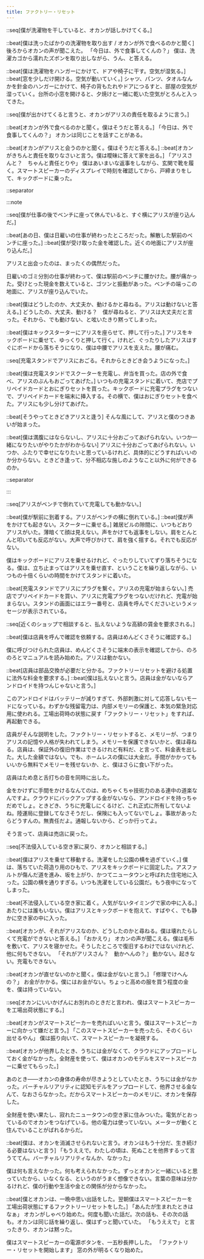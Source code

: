 ```yaml
---
title: ファクトリー・リセット
---
```


::seq[僕が洗濯物を干していると、オカンが話しかけてくる。]

::beat[僕は洗ったばかりの洗濯物を取り出す / オカンが外で食べるのかと聞く]
後ろからオカンの声が聞こえた。
「今日は、外で食事してくんの？」
僕は、洗濯カゴから濡れたズボンを取り出しながら、うん、と答える。

::beat[僕は洗濯物をハンガーにかけて、ドアや椅子に干す。空気が湿気る。]
::beat[窓を少しだけ開ける。空気が動いていく。]
シャツ、パンツ、タオルなんかを針金のハンガーにかけて、椅子の背もたれやドアにつるすと、部屋の空気が湿っていく。台所の小窓を開けると、夕焼けと一緒に乾いた空気がとろんと入ってきた。

::seq[僕が出かけてくると言うと、オカンがアリスの責任を取るように言う。]

::beat[オカンが外で食べるのかと聞く。僕はそうだと答える。]
「今日は、外で食事してくんの？」
オカンは同じことを話すことがある。

::beat[オカンがアリスと会うのかと聞く。僕はそうだと答える。]
::beat[オカンがきちんと責任を取りなさいと言う。僕は曖昧に答えて家を出る。]
「アリスさんと？　ちゃんと責任とりや」
僕はあいまいな返事をしながら、玄関で靴を履く。スマートスピーカーのディスプレイで時刻を確認してから、戸締まりをして、キックボードに乗った。

::separator

:::note

::seq[僕が仕事の後でベンチに座って休んでいると、すぐ横にアリスが座り込んだ。]

::beat[あの日、僕は日雇いの仕事が終わったところだった。解散した駅前のベンチに座った。]
::beat[僕が受け取った金を確認した。近くの地面にアリスが座り込んだ。]

アリスと出会ったのは、まったくの偶然だった。

日雇いのゴミ分別の仕事が終わって、僕は駅前のベンチに腰かけた。腰が痛かった。受けとった現金を数えていると、ゴツンと振動があった。ベンチの端っこの地面に、アリスが座り込んでいた。

::beat[僕はどうしたのか、大丈夫か、動けるかと尋ねる。アリスは動けないと答える。]
どうしたの、大丈夫、動ける？　僕が尋ねると、アリスは大丈夫だと言った。それから、でも動けない、と呟いたきり黙ってしまった。

::beat[僕はキックスターターにアリスを座らせて、押して行った。]
アリスをキックボードに乗せて、ゆっくりと押して行く。けれど、ぐったりしたアリスはすぐにボードから落ちそうになり、僕は中腰でアリスを支えた。腰が痛む。

::seq[充電スタンドでアリスにおごる。それからときどき会うようになった。]

::beat[僕は充電スタンドでスクーターを充電し、弁当を買った。店の外で食べ、アリスのぶんもおごってあげた。]
いつもの充電スタンドに着いて、売店でプリペイドカードとおにぎりセットを買った。キックボードに充電プラグをつないで、プリペイドカードを端末に挿入する。その横で、僕はおにぎりセットを食べた。アリスにも少し分けてあげた。

::beat[そうやってときどきアリスと逢う]
そんな風にして、アリスと僕のつきあいが始まった。

::beat[僕は満腹にはならないし、アリスに十分おごってあげられない。いつか一緒になりたいがやりたかがわからない]
アリスに十分おごってあげられない。いつか、ふたりで幸せになりたいと思っているけれど、具体的にどうすればいいのか分からない。ときどき逢って、分不相応な施しのようなこと以外に何ができるのか。

::separator

:::

::seq[アリスがベンチで倒れていて充電しても動かない。]

::beat[僕が駅前に到着する。アリスがベンチの横に倒れている。]
::beat[僕が声をかけても起きない。スクーターに乗せる。]
雑居ビルの隙間に、いつもどおりアリスがいた。薄暗くて顔は見えない。声をかけても返事をしない。肩をとんとんと叩いても反応がない。大声で呼びかけて、肩を強く揺する。それでも反応がない。

僕はキックボードにアリスを乗せるけれど、ぐったりしていてずり落ちそうになる。僕は、立ち止まってはアリスを乗せ直す、ということを繰り返しながら、いつもの十倍くらいの時間をかけてスタンドに着いた。

::beat[充電スタンドでアリスにプラグを繋ぐ。アリスの充電が始まらない。]
売店でプリペイドカードを買い、アリスに充電プラグをつないだけれど、充電が始まらない。スタンドの画面にはエラー番号と、店員を呼んでくださいというメッセージが表示されている。

::seq[近くのショップで相談すると、払えないような高額の賃金を要求される。]

::beat[僕は店員を呼んで確認を依頼する。店員はめんどくさそうに確認する。]

僕に呼びつけられた店員は、めんどくさそうに端末の表示を確認してから、のろのろとマニュアルを読み始めた。アリスは動かない。

::beat[店員は部品交換が必要だと分かる。ファクトリーリセットを避ける処置に法外な料金を要求する。]
::beat[僕は払えないと言う。店員は金がないならアンドロイドを持つんじゃないと言う。]

このアンドロイドはバッテリーが減りすぎて、外部刺激に対して応答しないモードになっている。わずかな残留電力は、内部メモリーの保護と、本気の緊急対応用に使われる。工場出荷時の状態に戻す「ファクトリー・リセット」をすれば、再起動できる。

店員がそんな説明をした。ファクトリー・リセットすると、メモリーが、つまりアリスの記憶や人格が失われてしまう。メモリーを保護できないかと、僕は尋ねる。店員は、保証外の復旧作業はできるけれど有料だ、と言って、料金表を出した。大した金額ではない。でも、ホームレスの僕には大金だ。手間がかかってもいいから無料でメモリーを残せないか、と、僕はさらに食い下がった。

店員はため息と舌打ちの音を同時に出した。

金をかけずに手間をかけるなんてのは、めちゃくちゃ技術力のある連中の道楽なんですよ。クラウドにバックアップする金がないなら、アンドロイドを持っちゃだめでしょ。ときどき、うちに充電しにくるけど、これ正式に所有してないよね。陸運局に登録してなさそうだし、保険にも入ってないでしょ。事故があったらどうすんの。無責任だよ。通報しないから、どっか行ってよ。

そう言って、店員は売店に戻った。

::seq[不法侵入している空き家に戻り、オカンと相談する。]

::beat[僕はアリスを乗せて移動する。洗濯をした公園の横を過ぎていく。]
僕は、落ちていた荷造り用のひもで、アリスをキックボードに固定した。アスファルトが傷んだ道を進み、坂を上がり、かつてニュータウンと呼ばれた住宅地に入った。公園の横を通りすぎる。いつも洗濯をしている公園だ。もう夜中になってしまった。

::beat[不法侵入している空き家に着く。人気がないタイミングで家の中に入る。]
あたりには誰もいない。僕はアリスとキックボードを抱えて、すばやく、でも静かに空き家の中に入った。

::beat[オカンが、それがアリスなのか、どうしたのかと尋ねる。僕は壊れたらしくて充電ができないと答える。]
「おかえり」
オカンの声が聞こえる。僕は毛布を敷いて、アリスを寝かせた。そうしたところで復旧するわけではないけれど、他に何もできない。
「それがアリスさん？　動かへんの？」
動かない。起きない。充電もできない。

::beat[オカンが直せないのかと聞く。僕は金がないと言う。]
「修理でけへんの？」
お金がかかる。僕にはお金がない。ちょっと高めの服を買う程度の金を、僕は持っていない。

::seq[オカンにいいかげんにお別れのときだと言われ、僕はスマートスピーカーを工場出荷状態にする。]

::beat[オカンがスマートスピーカーを売ればいいと言う。僕はスマートスピーカーに向かって嫌だと言う。]
「このスマートスピーカーを売ったら、そのくらい出せるやん」
僕は振り向いて、スマートスピーカーを凝視する。

::beat[オカンが他界したとき、うちには金がなくて、クラウドにアップロードしておく金がなかった。全財産を使って、僕はオカンのモデルをスマートスピーカーに乗せてもらった。]

あのとき――オカンの身体の寿命が尽きようとしていたとき、うちには金がなかった。バーチャルリアリティに認知モデルをアップロードして、他界させる金なんて、なおさらなかった。だからスマートスピーカーのメモリに、オカンを保存した。

全財産を使い果たし、寂れたニュータウンの空き家に住みついた。電気がとおっているのでオカンをつなげている。他の電力は使っていない。メーターが動くと住んでいることがばれるからだ。

::beat[僕は、オカンを消滅させられないと言う。オカンはもう十分だ、生き続ける必要はないと言う]
「もうええで。わたしの頃は、死ぬことを他界するって言うててん。バーチャルリアリティなんか、なかった」

僕は何も言えなかった。何も考えられなかった。ずっとオカンと一緒にいると思っていたから、いなくなる、というのがうまく想像できない。言葉の意味は分かるけれど、僕の行動や生活や金との関係が分からなかった。

::beat[僕とオカンは、一晩中思い出話をした。翌朝僕はスマートスピーカーを工場出荷状態にするファクトリーリセットをした。]
「あんたが生まれたときはなぁ」
オカンがしゃべり始めた。何度も聞いた話だ。次の話も、その次の話も。オカンは同じ話を繰り返し、僕はずっと聞いていた。
「もうええで」
と言ったきり、オカンは黙った。

僕はスマートスピーカーの電源ボタンを、一五秒長押しした。
「ファクトリー・リセットを開始します」
窓の外が明るくなり始めた。
